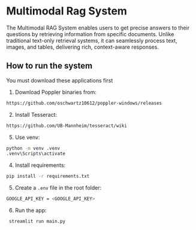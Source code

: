 # Multimodal Rag System

The Multimodal RAG System enables users to get precise answers to their questions by retrieving information from specific documents. Unlike traditional text-only retrieval systems, it can seamlessly process text, images, and tables, delivering rich, context-aware responses.

## How to run the system

You must download these applications first

1) Download Poppler binaries from:

```bash
https://github.com/oschwartz10612/poppler-windows/releases
```

2) Install Tesseract:

```bash
https://github.com/UB-Mannheim/tesseract/wiki
```

5) Use venv:

```bash
python -m venv .venv
.venv\Scripts\activate
```
4) Install requirements:

```bash
pip install -r requirements.txt
```

5) Create a ```.env``` file in the root folder:
```bash
GOOGLE_API_KEY = <GOOGLE_API_KEY>
```

6) Run the app:

```bash
 streamlit run main.py
```
